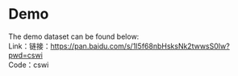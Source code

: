 # Demo
The demo dataset can be found below: <br>
Link：链接：https://pan.baidu.com/s/1I5f68nbHsksNk2twwsS0Iw?pwd=cswi <br>
Code：cswi
